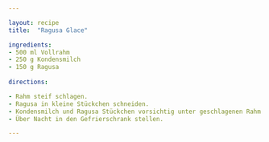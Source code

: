 ```yaml
---

layout: recipe
title:  "Ragusa Glace"

ingredients:
- 500 ml Vollrahm
- 250 g Kondensmilch
- 150 g Ragusa
 
directions:

- Rahm steif schlagen.
- Ragusa in kleine Stückchen schneiden.
- Kondensmilch und Ragusa Stückchen vorsichtig unter geschlagenen Rahm rühren.
- Über Nacht in den Gefrierschrank stellen.

---
```


